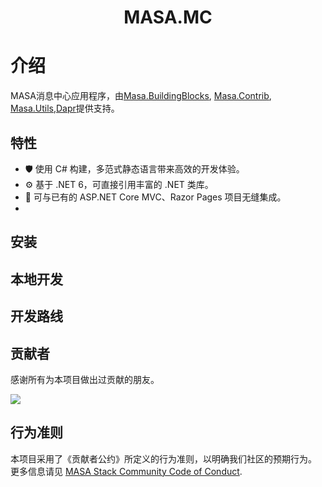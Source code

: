 # <center>MASA.MC</center>

# 介绍

MASA消息中心应用程序，由[Masa.BuildingBlocks](https://github.com/masastack/Masa.BuildingBlocks), [Masa.Contrib](https://github.com/masastack/Masa.Contrib), [Masa.Utils](https://github.com/masastack/Masa.Utils),[Dapr](https://github.com/dapr/dapr)提供支持。



## 特性

- 🛡 使用 C# 构建，多范式静态语言带来高效的开发体验。
- ⚙️ 基于 .NET 6，可直接引用丰富的 .NET 类库。
- 🎁 可与已有的 ASP.NET Core MVC、Razor Pages 项目无缝集成。
- 

## 安装


## 本地开发


## 开发路线


## 贡献者

感谢所有为本项目做出过贡献的朋友。

<a href="https://github.com/masastack/MASA.MC/graphs/contributors"> 
    <img src="https://contrib.rocks/image?repo=masastack/MASA.MC" /> 
</a>

## 行为准则

本项目采用了《贡献者公约》所定义的行为准则，以明确我们社区的预期行为。
更多信息请见 [MASA Stack Community Code of Conduct](https://github.com/masastack/community/blob/main/CODE-OF-CONDUCT.md).

